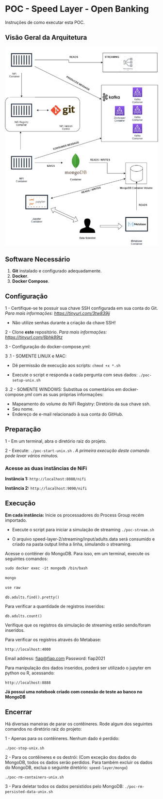 # POC - Speed Layer - Open Banking

Instruções de como executar esta POC.

## Visão Geral da Arquitetura

![Arquitetura - Visão Geral](SpeedLayer.jpg)

## Software Necessário

 1. **Git** instalado e configurado adequadamente.
 2. **Docker**.
 3. **Docker Compose**.

## Configuração

1 -  Certifique-se te possuir sua chave SSH configurada em sua conta do Git. *Para mais informações: https://tinyurl.com/3tw839jj*

 - Não utilize senhas durante a criação da chave SSH!
 
2 - Clone **este** repositório. *Para mais informações: https://tinyurl.com/6bhk89tz*

3 - Configuração do docker-compose.yml:

3 .1 - SOMENTE LINUX e MAC:

- Dê permissão de execução aos scripts:
`chmod +x *.sh`

- Execute o script e responda a cada pergunta com seus dados:
`./poc-setup-unix.sh`

3 .2 - SOMENTE WINDOWS: Substitua os comentários em docker-compose.yml com as suas próprias informações:
 
 - Mapeamento do volume do NiFi Registry: Diretório da sua chave ssh.
 - Seu nome.
 - Endereço de e-mail relacionado à sua conta do GitHub.

## Preparação

1 - Em um terminal, abra o diretório raiz do projeto.

2 - Execute: `./poc-start-unix.sh` .  *A primeira execução deste comando pode levar vários minutos.*

### Acesse as duas instâncias de NiFi
**Instância 1:** `http://localhost:8080/nifi`

**Instância 2:** `http://localhost:9090/nifi`

## Execução
**Em cada instância:**  Inicie os processadores do Process Group recém importado.

- Execute o script para iniciar a simulação de streaming
`./poc-stream.sh`

 - O arquivo speed-layer-2/streaming/input/adults.data será consumido e criado na pasta output linha a linha, simulando o streaming.
 
 Acesse o contêiner do MongoDB. Para isso, em um terminal, execute os seguintes comandos:

    sudo docker exec -it mongodb /bin/bash
        
    mongo

    use raw

    db.adults.find().pretty()

Para verificar a quantidade de registros inseridos:

`db.adults.count()`

Verifique que os registros da simulação de streaming estão sendo/foram inseridos.

Para verificar os registros através do Metabase:

`http://localhost:4000`

Email address: fiap@fiap.com
Password: fiap2021

Para manipulação dos dados inseridos, poderá ser utilizado o jupyter em python ou R, acessando:

`http://localhost:8888`

**Já possui uma notebook criado com conexão de teste ao banco no MongoDB**

## Encerrar
Há diversas maneiras de parar os contêineres. Rode algum dos seguintes comandos no diretório raiz do projeto: 

1 - Apenas para os contêineres. Nenhum dado é perdido:

`./poc-stop-unix.sh`

2 - Para os contêineres e os destrói: (Com exceção dos dados do MongoDB, todos os dados serão perdidos. Para também excluir os dados do MongoDB, exclua o seguinte diretório: `speed-layer/mongo`)

`./poc-rm-containers-unix.sh`

3 - Para deletar todos os dados persistidos pelo MongoDB:
`./poc-rm-persisted-data-unix.sh`

